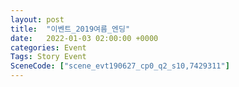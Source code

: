 ```yaml
---
layout: post
title:  "이벤트_2019여름_엔딩"
date:   2022-01-03 02:00:00 +0000
categories: Event
Tags: Story Event
SceneCode: ["scene_evt190627_cp0_q2_s10,7429311"]
---
```

